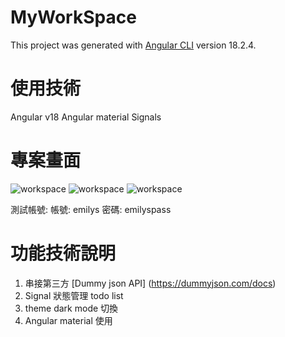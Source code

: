 # MyWorkSpace

This project was generated with [Angular CLI](https://github.com/angular/angular-cli) version 18.2.4.


# 使用技術
Angular v18
Angular material
Signals

# 專案畫面
![workspace](https://github.com/Ai-Chen-Hsieh/workspace/blob/main/src/app/assets/login.png)
![workspace](https://github.com/Ai-Chen-Hsieh/workspace/blob/main/src/app/assets/main.png)
![workspace](https://github.com/Ai-Chen-Hsieh/workspace/blob/main/src/app/assets/main_dark.png)

測試帳號:
帳號: emilys
密碼: emilyspass

# 功能技術說明

1. 串接第三方 [Dummy json API] (https://dummyjson.com/docs)
2. Signal 狀態管理 todo list 
3. theme dark mode 切換
4. Angular material 使用
